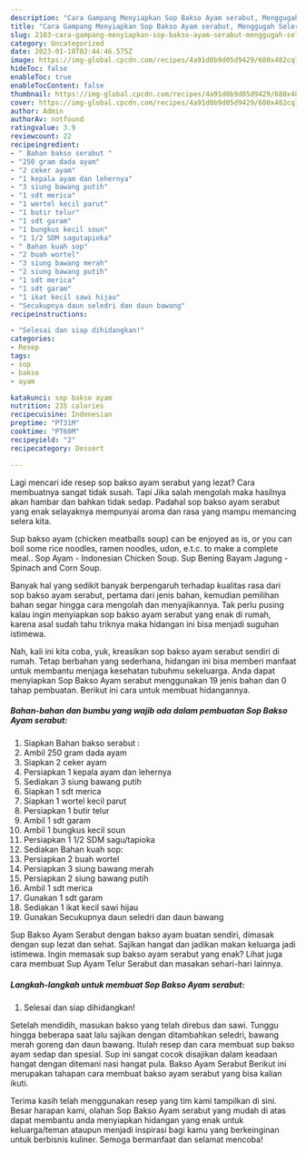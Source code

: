 ```yaml
---
description: "Cara Gampang Menyiapkan Sop Bakso Ayam serabut, Menggugah Selera"
title: "Cara Gampang Menyiapkan Sop Bakso Ayam serabut, Menggugah Selera"
slug: 2103-cara-gampang-menyiapkan-sop-bakso-ayam-serabut-menggugah-selera
category: Uncategorized
date: 2023-01-18T02:44:46.575Z
image: https://img-global.cpcdn.com/recipes/4a91d0b9d05d9429/680x482cq70/sop-bakso-ayam-serabut-foto-resep-utama.jpg
hideToc: false
enableToc: true
enableTocContent: false
thumbnail: https://img-global.cpcdn.com/recipes/4a91d0b9d05d9429/680x482cq70/sop-bakso-ayam-serabut-foto-resep-utama.jpg
cover: https://img-global.cpcdn.com/recipes/4a91d0b9d05d9429/680x482cq70/sop-bakso-ayam-serabut-foto-resep-utama.jpg
author: Admin
authorAv: notfound
ratingvalue: 3.9
reviewcount: 22
recipeingredient:
- " Bahan bakso serabut "
- "250 gram dada ayam"
- "2 ceker ayam"
- "1 kepala ayam dan lehernya"
- "3 siung bawang putih"
- "1 sdt merica"
- "1 wortel kecil parut"
- "1 butir telur"
- "1 sdt garam"
- "1 bungkus kecil soun"
- "1 1/2 SDM sagutapioka"
- " Bahan kuah sop"
- "2 buah wortel"
- "3 siung bawang merah"
- "2 siung bawang putih"
- "1 sdt merica"
- "1 sdt garam"
- "1 ikat kecil sawi hijau"
- "Secukupnya daun seledri dan daun bawang"
recipeinstructions:

- "Selesai dan siap dihidangkan!"
categories:
- Resep
tags:
- sop
- bakso
- ayam

katakunci: sop bakso ayam 
nutrition: 235 calories
recipecuisine: Indonesian
preptime: "PT31M"
cooktime: "PT60M"
recipeyield: "2"
recipecategory: Dessert

---
```



Lagi mencari ide resep sop bakso ayam serabut yang lezat? Cara membuatnya sangat tidak susah. Tapi Jika salah mengolah maka hasilnya akan hambar dan bahkan tidak sedap. Padahal sop bakso ayam serabut yang enak selayaknya mempunyai aroma dan rasa yang mampu memancing selera kita.


Sup bakso ayam (chicken meatballs soup) can be enjoyed as is, or you can boil some rice noodles, ramen noodles, udon, e.t.c. to make a complete meal.. Sop Ayam - Indonesian Chicken Soup. Sup Bening Bayam Jagung - Spinach and Corn Soup.

Banyak hal yang sedikit banyak berpengaruh terhadap kualitas rasa dari sop bakso ayam serabut, pertama dari jenis bahan, kemudian pemilihan bahan segar hingga cara mengolah dan menyajikannya. Tak perlu pusing kalau ingin menyiapkan sop bakso ayam serabut yang enak di rumah, karena asal sudah tahu triknya maka hidangan ini bisa menjadi suguhan istimewa.


Nah, kali ini kita coba, yuk, kreasikan sop bakso ayam serabut sendiri di rumah. Tetap berbahan yang sederhana, hidangan ini bisa memberi manfaat untuk membantu menjaga kesehatan tubuhmu sekeluarga. Anda dapat menyiapkan Sop Bakso Ayam serabut menggunakan 19 jenis bahan dan 0 tahap pembuatan. Berikut ini cara untuk membuat hidangannya.

<!--inarticleads1-->

##### Bahan-bahan dan bumbu yang wajib ada dalam pembuatan Sop Bakso Ayam serabut:

1. Siapkan  Bahan bakso serabut :
1. Ambil 250 gram dada ayam
1. Siapkan 2 ceker ayam
1. Persiapkan 1 kepala ayam dan lehernya
1. Sediakan 3 siung bawang putih
1. Siapkan 1 sdt merica
1. Siapkan 1 wortel kecil parut
1. Persiapkan 1 butir telur
1. Ambil 1 sdt garam
1. Ambil 1 bungkus kecil soun
1. Persiapkan 1 1/2 SDM sagu/tapioka
1. Sediakan  Bahan kuah sop:
1. Persiapkan 2 buah wortel
1. Persiapkan 3 siung bawang merah
1. Persiapkan 2 siung bawang putih
1. Ambil 1 sdt merica
1. Gunakan 1 sdt garam
1. Sediakan 1 ikat kecil sawi hijau
1. Gunakan Secukupnya daun seledri dan daun bawang


Sup Bakso Ayam Serabut dengan bakso ayam buatan sendiri, dimasak dengan sup lezat dan sehat. Sajikan hangat dan jadikan makan keluarga jadi istimewa. Ingin memasak sup bakso ayam serabut yang enak? Lihat juga cara membuat Sup Ayam Telur Serabut dan masakan sehari-hari lainnya. 

<!--inarticleads2-->

##### Langkah-langkah untuk membuat Sop Bakso Ayam serabut:


1. Selesai dan siap dihidangkan!

Setelah mendidih, masukan bakso yang telah direbus dan sawi. Tunggu hingga beberapa saat lalu sajikan dengan ditambahkan seledri, bawang merah goreng dan daun bawang. Itulah resep dan cara membuat sup bakso ayam sedap dan spesial. Sup ini sangat cocok disajikan dalam keadaan hangat dengan ditemani nasi hangat pula. Bakso Ayam Serabut Berikut ini merupakan tahapan cara membuat bakso ayam serabut yang bisa kalian ikuti. 

Terima kasih telah menggunakan resep yang tim kami tampilkan di sini. Besar harapan kami, olahan Sop Bakso Ayam serabut yang mudah di atas dapat membantu anda menyiapkan hidangan yang enak untuk keluarga/teman ataupun menjadi inspirasi bagi kamu yang berkeinginan untuk berbisnis kuliner. Semoga bermanfaat dan selamat mencoba!
